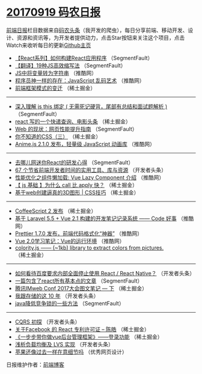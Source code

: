 # [20170919 码农日报](http://hao.caibaojian.com/date/2017/09/19)

[前端日报](http://caibaojian.com/c/news)栏目数据来自[码农头条](http://hao.caibaojian.com/)（我开发的爬虫），每日分享前端、移动开发、设计、资源和资讯等，为开发者提供动力，点击Star按钮来关注这个项目，点击Watch来收听每日的更新[Github主页](https://github.com/kujian/frontendDaily)
* [【React系列】如何构建React应用程序](http://hao.caibaojian.com/51600.html) （SegmentFault）
* [【翻译】19种JS高效缩写法](http://hao.caibaojian.com/51670.html) （SegmentFault）
* [JS中将变量转为字符串](http://hao.caibaojian.com/51616.html) （推酷网）
* [程序员神一样的存在：JavaScript 乱码艺术](http://hao.caibaojian.com/51610.html) （推酷网）
* [前端框架模式的变迁](http://hao.caibaojian.com/51680.html) （稀土掘金）

***
* [深入理解 js this 绑定 ( 无需死记硬背，尾部有总结和面试题解析 )](http://hao.caibaojian.com/51599.html) （SegmentFault）
* [react 写的一个快递查询、电影头条](http://hao.caibaojian.com/51645.html) （稀土掘金）
* [Web 的现状：网页性能提升指南](http://hao.caibaojian.com/51595.html) （SegmentFault）
* [你不知道的CSS（三）](http://hao.caibaojian.com/51644.html) （稀土掘金）
* [Anime.js 2.1.0 发布，轻量级 JavaScript 动画库](http://hao.caibaojian.com/51615.html) （推酷网）

***
* [去哪儿网迷你React的研发心得](http://hao.caibaojian.com/51668.html) （SegmentFault）
* [67 个节省前端开发者时间的实用工具、库与资源](http://hao.caibaojian.com/51697.html) （开发者头条）
* [性能优化之组件懒加载: Vue Lazy Component 介绍](http://hao.caibaojian.com/51609.html) （推酷网）
* [【 js 基础 】为什么 call 比 apply 快？](http://hao.caibaojian.com/51673.html) （稀土掘金）
* [基于web创建逼真的3D图形 | CSS技巧](http://hao.caibaojian.com/51633.html) （稀土掘金）

***
* [CoffeeScript 2 发布](http://hao.caibaojian.com/51634.html) （稀土掘金）
* [基于 Laravel 5.5 + Vue 2.1 构建的开发笔记记录系统 —— Code 好事](http://hao.caibaojian.com/51612.html) （推酷网）
* [Prettier 1.7.0 发布，前端代码格式化“神器”](http://hao.caibaojian.com/51614.html) （推酷网）
* [Vue 2.0学习笔记：Vue的运行环境](http://hao.caibaojian.com/51604.html) （推酷网）
* [colority.js —— (~1kb) library to extract colors from pictures.](http://hao.caibaojian.com/51629.html) （稀土掘金）

***
* [如何看待百度要求内部全面停止使用 React / React Native？](http://hao.caibaojian.com/51696.html) （开发者头条）
* [一篇包含了react所有基本点的文章](http://hao.caibaojian.com/51596.html) （SegmentFault）
* [腾讯IMweb Conf 2017大会图文笔记 &#8212; 下](http://hao.caibaojian.com/51641.html) （稀土掘金）
* [我跟存储的这 10 年](http://hao.caibaojian.com/51698.html) （开发者头条）
* [java降低竞争锁的一些方法](http://hao.caibaojian.com/51598.html) （SegmentFault）

***
* [CQRS 初探](http://hao.caibaojian.com/51701.html) （开发者头条）
* [关于Facebook 的 React 专利许可证 &#8211; 陈皓](http://hao.caibaojian.com/51676.html) （稀土掘金）
* [《一步步带你做vue后台管理框架》——登录功能](http://hao.caibaojian.com/51677.html) （稀土掘金）
* [浅析负载均衡及 LVS 实现](http://hao.caibaojian.com/51705.html) （开发者头条）
* [苹果还像过去一样在意细节吗](http://hao.caibaojian.com/51740.html) （优秀网页设计）

日报维护作者：[前端博客](http://caibaojian.com/) 